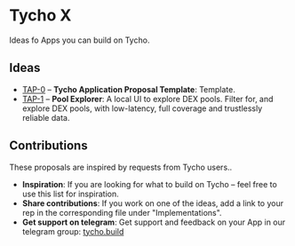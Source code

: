 # Tycho X
Ideas fo Apps you can build on Tycho.

## Ideas
- [TAP-0](TAP-0.md) – **Tycho Application Proposal Template**: Template.
- [TAP-1](TAP-1.md) – **Pool Explorer**: A local UI to explore DEX pools. Filter for, and explore DEX pools, with low-latency, full coverage and trustlessly reliable data.

## Contributions
These proposals are inspired by requests from Tycho users..

- **Inspiration**: If you are looking for what to build on Tycho – feel free to use this list for inspiration.
- **Share contributions**: If you work on one of the ideas, add a link to your rep in the corresponding file under "Implementations".
- **Get support on telegram**: Get support and feedback on your App in our telegram group: [tycho.build](https://tycho.build/)